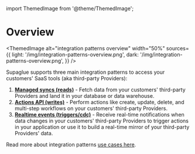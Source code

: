 import ThemedImage from '@theme/ThemedImage';

# Overview

<ThemedImage
alt="integration patterns overview"
width="50%"
sources={{
    light: '/img/integration-patterns-overview.png',
    dark: '/img/integration-patterns-overview.png',
  }}
/>

Supaglue supports three main integration patterns to access your customers' SaaS tools (aka third-party Providers):

1. [**Managed syncs (reads)**](./managed-syncs) - Fetch data from your customers' third-party Providers and land it in your database or data warehouse.
2. [**Actions API (writes)**](./actions-api) - Perform actions like create, update, delete, and multi-step workflows on your customers' third-party Providers.
3. [**Realtime events (triggers/cdc)**](./real-time-events) - Receive real-time notifications when data changes in your customers' third-party Providers to trigger actions in your application or use it to build a real-time mirror of your third-party Providers' data.

Read more about integration patterns [use cases here](../use-cases/overview).
